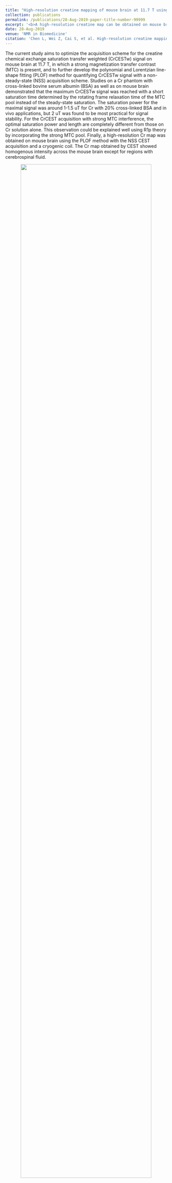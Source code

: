 ```yaml
---
title: "High-resolution creatine mapping of mouse brain at 11.7 T using non-steady-state chemical exchange saturation transfer"
collection: publications
permalink: /publications/28-Aug-2019-paper-title-number-99999
excerpt: '<b>A high-resolution creatine map can be obtained on mouse brain using polynomial and Lorentzian line-shape fitting (PLOF) method with non-steady-state CEST acquisition.</b><br><center><img width = "90%" src="http://linchenmri.github.io/files/2019-NBM-High-resolutionCr.png" alt=""></center>'
date: 28-Aug-2019
venue: 'NMR in Biomedicine'
citation: 'Chen L, Wei Z, Cai S, et al. High-resolution creatine mapping of mouse brain at 11.7 T using non-steady-state chemical exchange saturation transfer. NMR in Biomedicine. 2019;e4168.'
---
```

The current study aims to optimize the acquisition scheme for the creatine chemical exchange saturation transfer weighted (CrCESTw) signal on mouse brain at 11.7 T, in which a strong magnetization transfer contrast (MTC) is present, and to further develop the polynomial and Lorentzian line-shape fitting (PLOF) method for quantifying CrCESTw signal with a non-steady-state (NSS) acquisition scheme. Studies on a Cr phantom with cross-linked bovine serum albumin (BSA) as well as on mouse brain demonstrated that the maximum CrCESTw signal was reached with a short saturation time determined by the rotating frame relaxation time of the MTC pool instead of the steady-state saturation. The saturation power for the maximal signal was around 1-1.5 uT for Cr with 20% cross-linked BSA and in vivo applications, but 2 uT was found to be most practical for signal stability. For the CrCEST acquisition with strong MTC interference, the optimal saturation power and length are completely different from those on Cr solution alone. This observation could be explained well using R1p theory by incorporating the strong MTC pool. Finally, a high-resolution Cr map was obtained on mouse brain using the PLOF method with the NSS CEST acquisition and a cryogenic coil. The Cr map obtained by CEST showed homogenous intensity across the mouse brain except for regions with cerebrospinal fluid.

<center><img width = "90%" src="http://linchenmri.github.io/files/2019-NBM-High-resolutionCr.png" alt=""></center>

[Download paper here](http://linchenmri.github.io/files/2019-NBM-High-resolutionCr.pdf)
